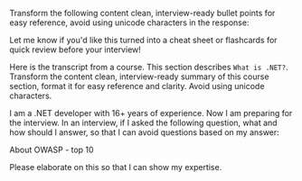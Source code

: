 Transform the following content clean, interview-ready bullet points for easy reference, avoid using unicode characters in the response:


Let me know if you'd like this turned into a cheat sheet or flashcards for quick review before your interview!

Here is the transcript from a course. This section describes `What is .NET?`. Transform the content clean, interview-ready summary of this course section, format it for easy reference and clarity. Avoid using unicode characters.

I am a .NET developer with 16+ years of experience. Now I am preparing for the interview. In an interview, if I asked the following question, what and how should I answer, so that I can avoid questions based on my answer:

About OWASP - top 10

Please elaborate on this so that I can show my expertise.